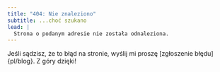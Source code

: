```yaml
---
title: "404: Nie znaleziono"
subtitle: ...choć szukano
lead: |
  Strona o podanym adresie nie została odnaleziona.
---
```

Jeśli sądzisz, że to błąd na stronie, wyślij mi proszę [zgłoszenie błędu]{pl/blog}. Z góry dzięki!
